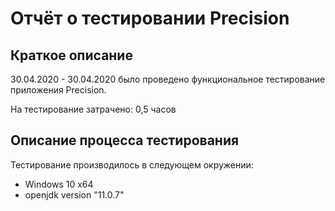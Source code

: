 # Отчёт о тестировании Precision

## Краткое описание

30.04.2020  - 30.04.2020 было проведено функциональное тестирование приложения Precision.

На тестирование затрачено: 0,5 часов


## Описание процесса тестирования

Тестирование производилось в следующем окружении:
* Windows 10 x64
* openjdk version "11.0.7"

